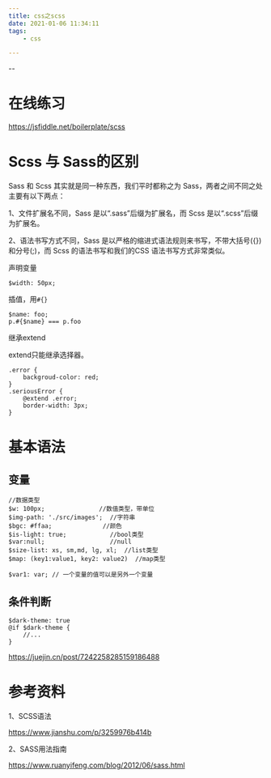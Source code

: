 ```yaml
---
title: css之scss
date: 2021-01-06 11:34:11
tags:
	- css

---
```


--

# 在线练习

https://jsfiddle.net/boilerplate/scss

# **Scss 与 Sass的区别**

Sass 和 Scss 其实就是同一种东西，我们平时都称之为 Sass，两者之间不同之处主要有以下两点：

1、文件扩展名不同，Sass 是以“.sass”后缀为扩展名，而 Scss 是以“.scss”后缀为扩展名。

2、语法书写方式不同，Sass 是以严格的缩进式语法规则来书写，不带大括号({})和分号(;)，而 Scss 的语法书写和我们的CSS 语法书写方式非常类似。

声明变量

```
$width: 50px;
```

插值，用`#{}`

```
$name: foo;
p.#{$name} === p.foo
```

继承extend

extend只能继承选择器。

```
.error {
	backgroud-color: red;
}
.seriousError {
	@extend .error;
	border-width: 3px;
}
```



# 基本语法

## 变量

```
//数据类型
$w: 100px;               //数值类型，带单位
$img-path: './src/images';  //字符串
$bgc: #ffaa;              //颜色
$is-light: true;            //bool类型
$var:null;                  //null
$size-list: xs, sm,md, lg, xl;  //list类型
$map: (key1:value1, key2: value2)  //map类型

$var1: var; // 一个变量的值可以是另外一个变量
```

## 条件判断

```
$dark-theme: true
@if $dark-theme {
	//...
}
```



https://juejin.cn/post/7242258285159186488

# 参考资料

1、SCSS语法

https://www.jianshu.com/p/3259976b414b

2、SASS用法指南

https://www.ruanyifeng.com/blog/2012/06/sass.html